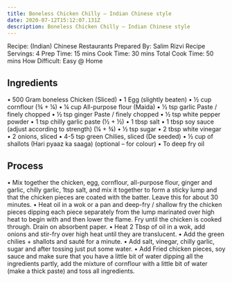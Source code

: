 ```yaml
---
title: Boneless Chicken Chilly – Indian Chinese style
date: 2020-07-12T15:12:07.131Z
description: Boneless Chicken Chilly – Indian Chinese style
---
```

Recipe: (Indian) Chinese Restaurants
Prepared By: Salim Rizvi
Recipe Servings: 4
Prep Time: 15 mins
Cook Time: 30 mins
Total Cook Time: 50 mins
How Difficult: Easy @ Home

## Ingredients 
• 500 Gram boneless Chicken (Sliced)
• 1 Egg (slightly beaten)
• ½ cup cornflour (¾ + ¼)
• ¼ cup All-purpose flour (Maida)
• ½ tsp garlic Paste / finely chopped 
• ½ tsp ginger Paste / finely chopped
• ½ tsp white pepper powder 
• 1 tsp chilly garlic paste (½ + ½)
• 1 tbsp salt
• 1 tbsp soy sauce (adjust according to strength) (¼ + ¾)
• ½ tsp sugar 
• 2 tbsp white vinegar
• 2 onions, sliced
• 4-5 tsp green Chilies, sliced (De seeded)
• ½ cup of shallots (Hari pyaaz ka saaga) (optional – for colour)
• To deep fry oil

## Process
• Mix together the chicken, egg, cornflour, all-purpose flour, ginger and garlic, chilly garlic, 1tsp salt, and mix it together to form a sticky lump and that the chicken pieces are coated with the batter. Leave this for about 30 minutes.
• Heat oil in a wok or a pan and deep-fry / shallow fry the chicken pieces dipping each piece separately from the lump marinated over high heat to begin with and then lower the flame. Fry until the chicken is cooked through. Drain on absorbent paper.
• Heat 2 Tbsp of oil in a wok, add onions and stir-fry over high heat until they are translucent. 
• Add the green chilies + shallots and sauté for a minute.
• Add salt, vinegar, chilly garlic, sugar and after tossing just put some water. 
• Add Fried chicken pieces, soy sauce and make sure that you have a little bit of water dipping all the ingredients partly, add the mixture of cornflour with a little bit of water (make a thick paste) and toss all ingredients.
